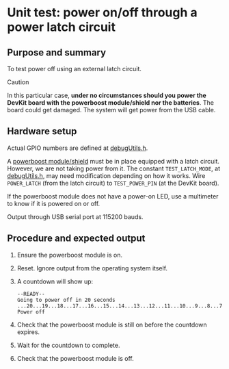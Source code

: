# Unit test: power on/off through a power latch circuit

## Purpose and summary

To test power off using an external latch circuit.

> [!CAUTION]
> In this particular case,
> **under no circumstances should you power the DevKit board with the powerboost module/shield nor the batteries**.
> The board could get damaged. The system will get power from the USB cable.

## Hardware setup

Actual GPIO numbers are defined at [debugUtils.h](./debugUtils.h).

A [powerboost module/shield](../../../../doc/hardware/subsystems/PowerBoost/Powerboost_en.md) must be in place equipped with a latch circuit. However, we are not taking power from it. The constant `TEST_LATCH_MODE`, at [debugUtils.h](./debugUtils.h), may need modification depending on how it works. Wire `POWER_LATCH` (from the latch circuit) to `TEST_POWER_PIN` (at the DevKit board).

If the powerboost module does not have a power-on LED, use a multimeter to know if it is powered on or off.

Output through USB serial port at 115200 bauds.

## Procedure and expected output

1. Ensure the powerboost module is on.
2. Reset. Ignore output from the operating system itself.
3. A countdown will show up:

   ```text
   --READY--
   Going to power off in 20 seconds
   ...20...19...18...17...16...15...14...13...12...11...10...9...8...7...6...5...4...3...2...1...0
   Power off
   ```

4. Check that the powerboost module is still on before the countdown expires.
5. Wait for the countdown to complete.
6. Check that the powerboost module is off.
